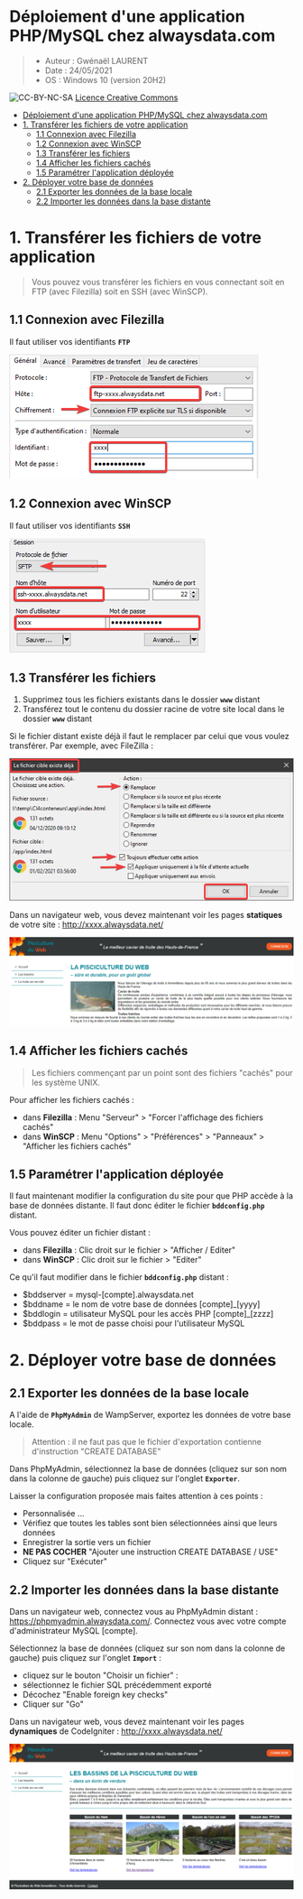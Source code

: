 # Déploiement d'une application PHP/MySQL chez alwaysdata.com

> * Auteur : Gwénaël LAURENT
> * Date : 24/05/2021
> * OS : Windows 10 (version 20H2)

![CC-BY-NC-SA](../../img/cc-by-nc-sa-150.png) [Licence Creative Commons](https://creativecommons.org/licenses/by-nc-sa/3.0/fr/)

- [Déploiement d'une application PHP/MySQL chez alwaysdata.com](#déploiement-dune-application-phpmysql-chez-alwaysdatacom)
- [1. Transférer les fichiers de votre application](#1-transférer-les-fichiers-de-votre-application)
  - [1.1 Connexion avec Filezilla](#11-connexion-avec-filezilla)
  - [1.2 Connexion avec WinSCP](#12-connexion-avec-winscp)
  - [1.3 Transférer les fichiers](#13-transférer-les-fichiers)
  - [1.4 Afficher les fichiers cachés](#14-afficher-les-fichiers-cachés)
  - [1.5 Paramétrer l'application déployée](#15-paramétrer-lapplication-déployée)
- [2. Déployer votre base de données](#2-déployer-votre-base-de-données)
  - [2.1 Exporter les données de la base locale](#21-exporter-les-données-de-la-base-locale)
  - [2.2 Importer les données dans la base distante](#22-importer-les-données-dans-la-base-distante)



# 1. Transférer les fichiers de votre application
> Vous pouvez vous transférer les fichiers en vous connectant soit en FTP (avec Filezilla) soit en SSH (avec WinSCP).

## 1.1 Connexion avec Filezilla
Il faut utiliser vos identifiants **```FTP```**

![connexion Filezilla](img/alwaysd-ci4-filezilla-connexion.png)

## 1.2 Connexion avec WinSCP
Il faut utiliser vos identifiants **```SSH```**

![connexion WinSCP](img/alwaysd-ci4-winscp-connexion.png)

## 1.3 Transférer les fichiers
1. Supprimez tous les fichiers existants dans le dossier **```www```** distant
2. Transférez tout le contenu du dossier racine de votre site local dans le dossier **```www```** distant

Si le fichier distant existe déjà il faut le remplacer par celui que vous voulez transférer. Par exemple, avec FileZilla :

![écraser les fichiers distants](img/alwaysd-ci4-filezilla-ecraser.png)

Dans un navigateur web, vous devez maintenant voir les pages **statiques** de votre site : http://xxxx.alwaysdata.net/

![page statique](img/alwaysd-php-mysql-page-statique.png)

## 1.4 Afficher les fichiers cachés
> Les fichiers commençant par un point sont des fichiers "cachés" pour les système UNIX.

Pour afficher les fichiers cachés :
* dans **Filezilla** : Menu "Serveur" > "Forcer l'affichage des fichiers cachés"
* dans **WinSCP** : Menu "Options" > "Préférences" > "Panneaux" > "Afficher les fichiers cachés"

## 1.5 Paramétrer l'application déployée
Il faut maintenant modifier la configuration du site pour que PHP accède à la base de données distante. 
Il faut donc éditer le fichier **```bddconfig.php```** distant.

Vous pouvez éditer un fichier distant :
* dans **Filezilla** : Clic droit sur le fichier > "Afficher / Editer"
* dans **WinSCP** : Clic droit sur le fichier > "Editer"

Ce qu'il faut modifier dans le fichier **```bddconfig.php```** distant :
* $bddserver = mysql-[compte].alwaysdata.net
* $bddname = le nom de votre base de données [compte]_[yyyy]
* $bddlogin = utilisateur MySQL pour les accès PHP [compte]_[zzzz]
* $bddpass = le mot de passe choisi pour l'utilisateur MySQL


# 2. Déployer votre base de données
## 2.1 Exporter les données de la base locale
A l'aide de **```PhpMyAdmin```** de WampServer, exportez les données de votre base locale.

> Attention : il ne faut pas que le fichier d'exportation contienne d'instruction "CREATE DATABASE"

Dans PhpMyAdmin, sélectionnez la base de données (cliquez sur son nom dans la colonne de gauche) puis cliquez sur l'onglet **```Exporter```**.

Laisser la configuration proposée mais faites attention à ces points :
* Personnalisée ...
* Vérifiez que toutes les tables sont bien sélectionnées ainsi que leurs données
* Enregistrer la sortie vers un fichier
* **NE PAS COCHER** "Ajouter une instruction CREATE DATABASE / USE"
* Cliquez sur "Exécuter"

## 2.2 Importer les données dans la base distante
Dans un navigateur web, connectez vous au PhpMyAdmin distant : https://phpmyadmin.alwaysdata.com/. Connectez vous avec votre compte d'administrateur MySQL [compte].

Sélectionnez la base de données (cliquez sur son nom dans la colonne de gauche) puis cliquez sur l'onglet **```Import```** :
* cliquez sur le bouton "Choisir un fichier" :
* sélectionnez le fichier SQL précédemment exporté
* Décochez "Enable foreign key checks"
* Cliquer sur "Go"

Dans un navigateur web, vous devez maintenant voir les pages **dynamiques** de CodeIgniter : http://xxxx.alwaysdata.net/

![page dynamique](img/alwaysd-php-mysql-page-dynamique.png)



